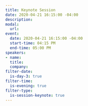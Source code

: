 ```yaml
---
title: Keynote Session
date: 2020-04-21 16:15:00 -04:00
description: 
modal:
  url: 
event:
  date: 2020-04-21 16:15:00 -04:00
  start-time: 04:15 PM
  end-time: 05:00 PM
speakers:
- name: 
  title: 
  company: 
filter-date:
  is-day-3: true
filter-time:
  is-evening: true
filter-type:
  is-session-keynote: true
---
```


